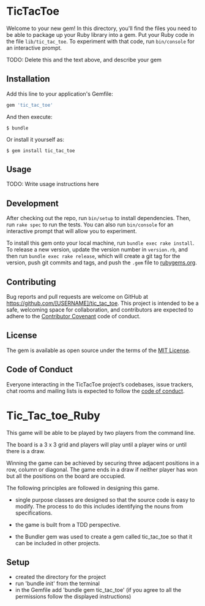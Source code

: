 # TicTacToe

Welcome to your new gem! In this directory, you'll find the files you need to be able to package up your Ruby library into a gem. Put your Ruby code in the file `lib/tic_tac_toe`. To experiment with that code, run `bin/console` for an interactive prompt.

TODO: Delete this and the text above, and describe your gem

## Installation

Add this line to your application's Gemfile:

```ruby
gem 'tic_tac_toe'
```

And then execute:

    $ bundle

Or install it yourself as:

    $ gem install tic_tac_toe

## Usage

TODO: Write usage instructions here

## Development

After checking out the repo, run `bin/setup` to install dependencies. Then, run `rake spec` to run the tests. You can also run `bin/console` for an interactive prompt that will allow you to experiment.

To install this gem onto your local machine, run `bundle exec rake install`. To release a new version, update the version number in `version.rb`, and then run `bundle exec rake release`, which will create a git tag for the version, push git commits and tags, and push the `.gem` file to [rubygems.org](https://rubygems.org).

## Contributing

Bug reports and pull requests are welcome on GitHub at https://github.com/[USERNAME]/tic_tac_toe. This project is intended to be a safe, welcoming space for collaboration, and contributors are expected to adhere to the [Contributor Covenant](http://contributor-covenant.org) code of conduct.

## License

The gem is available as open source under the terms of the [MIT License](https://opensource.org/licenses/MIT).

## Code of Conduct

Everyone interacting in the TicTacToe project’s codebases, issue trackers, chat rooms and mailing lists is expected to follow the [code of conduct](https://github.com/[USERNAME]/tic_tac_toe/blob/master/CODE_OF_CONDUCT.md).

# Tic_Tac_toe_Ruby

This game will be able to be played by two players from the command line.

The board is a 3 x 3 grid and players will play until a player wins or until there is a draw.

Winning the game can be achieved by securing three adjacent positions in a row, column or diagonal. The game ends in a draw if neither player has won but all the positions on the board are occupied.

The following principles are followed in designing this game.

* single purpose classes are designed so that the source code is easy to modify. The process to do this includes identifying the nouns from specifications.

* the game is built from a TDD perspective.

* the Bundler gem was used to create a gem called tic_tac_toe so that it can be included in other projects.

## Setup

* created the directory for the project
* run 'bundle init' from the terminal
* in the Gemfile add 'bundle gem tic_tac_toe' (if you agree to all the permissions follow the displayed instructions)
